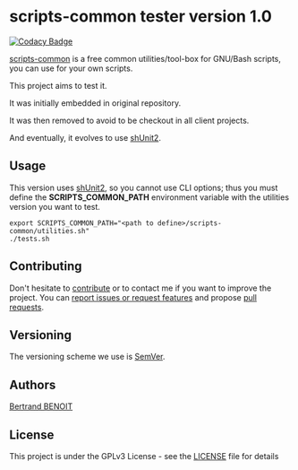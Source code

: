 # scripts-common tester version 1.0

[![Codacy Badge](https://api.codacy.com/project/badge/Grade/8b02d9867667402890608cc3e924abc3)](https://app.codacy.com/app/bertrand-benoit/scripts-common-tests?utm_source=github.com&utm_medium=referral&utm_content=bertrand-benoit/scripts-common-tests&utm_campaign=Badge_Grade_Dashboard)

[scripts-common](https://github.com/bertrand-benoit/scripts-common) is a free common utilities/tool-box for GNU/Bash scripts, you can use for your own scripts.

This project aims to test it.

It was initially embedded in original repository.

It was then removed to avoid to be checkout in all client projects.

And eventually, it evolves to use [shUnit2](https://github.com/kward/shunit2).

## Usage
This version uses [shUnit2](https://github.com/kward/shunit2), so you cannot use CLI options; thus you must define the **SCRIPTS_COMMON_PATH** environment variable with the utilities version you want to test.
```
export SCRIPTS_COMMON_PATH="<path to define>/scripts-common/utilities.sh"
./tests.sh
```

## Contributing
Don't hesitate to [contribute](https://opensource.guide/how-to-contribute/) or to contact me if you want to improve the project.
You can [report issues or request features](https://github.com/bertrand-benoit/scripts-common-tests/issues) and propose [pull requests](https://github.com/bertrand-benoit/scripts-common-tests/pulls).

## Versioning
The versioning scheme we use is [SemVer](http://semver.org/).

## Authors
[Bertrand BENOIT](mailto:contact@bertrand-benoit.net)

## License
This project is under the GPLv3 License - see the [LICENSE](LICENSE) file for details
